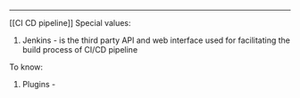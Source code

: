 ***
[[CI CD pipeline]]
Special values:
1. Jenkins - is the third party API and web interface used for facilitating the build process of CI/CD pipeline

To know:
1. Plugins - 